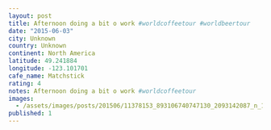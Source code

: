 ```yaml
---
layout: post
title: Afternoon doing a bit o work #worldcoffeetour #worldbeertour
date: "2015-06-03"
city: Unknown
country: Unknown
continent: North America
latitude: 49.241884
longitude: -123.101701
cafe_name: Matchstick
rating: 4
notes: Afternoon doing a bit o work #worldcoffeetour
images:
  - /assets/images/posts/201506/11378153_893106740747130_2093142087_n_17841715108001623.jpg
published: 1
---
```

